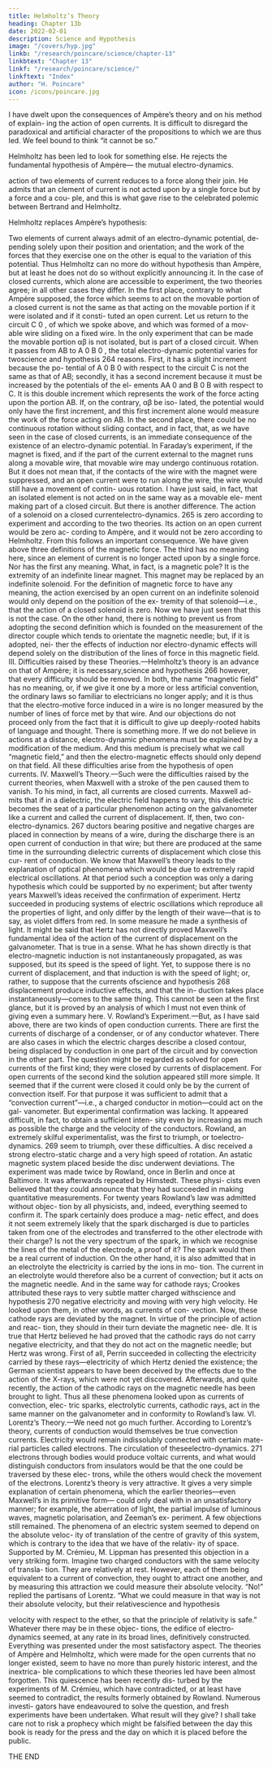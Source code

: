 ```yaml
---
title: Helmholtz’s Theory
heading: Chapter 13b
date: 2022-02-01
description: Science and Hypothesis
image: "/covers/hyp.jpg"
linkb: "/research/poincare/science/chapter-13"
linkbtext: "Chapter 13"
linkf: "/research/poincare/science/"
linkftext: "Index"
author: "H. Poincare"
icon: /icons/poincare.jpg
---
```



I have dwelt upon the consequences of Ampère’s theory and on his method of explain-
ing the action of open currents. It is difficult to disregard the paradoxical and artificial character of the propositions to which we are thus led. We feel bound to think “it
cannot be so.” 

Helmholtz has been led to look for something else. He rejects the fundamental hypothesis of Ampère— the mutual electro-dynamics.

action of two elements of current reduces to a force along
their join. He admits that an clement of current is not
acted upon by a single force but by a force and a cou-
ple, and this is what gave rise to the celebrated polemic
between Bertrand and Helmholtz. 

Helmholtz replaces Ampère’s hypothesis:

Two elements of current always admit of an electro-dynamic potential, de-
pending solely upon their position and orientation; and
the work of the forces that they exercise one on the other
is equal to the variation of this potential. Thus Helmholtz
can no more do without hypothesis than Ampère, but at
least he does not do so without explicitly announcing it.
In the case of closed currents, which alone are accessible
to experiment, the two theories agree; in all other cases
they differ. In the first place, contrary to what Ampère
supposed, the force which seems to act on the movable
portion of a closed current is not the same as that acting
on the movable portion if it were isolated and if it consti-
tuted an open current. Let us return to the circuit C 0 , of
which we spoke above, and which was formed of a mov-
able wire sliding on a fixed wire. In the only experiment
that can be made the movable portion αβ is not isolated,
but is part of a closed circuit. When it passes from AB
to A 0 B 0 , the total electro-dynamic potential varies for twoscience and hypothesis
264
reasons. First, it has a slight increment because the po-
tential of A 0 B 0 with respect to the circuit C is not the
same as that of AB; secondly, it has a second increment
because it must be increased by the potentials of the el-
ements AA 0 and B 0 B with respect to C. It is this double
increment which represents the work of the force acting
upon the portion AB. If, on the contrary, αβ be iso-
lated, the potential would only have the first increment,
and this first increment alone would measure the work
of the force acting on AB. In the second place, there
could be no continuous rotation without sliding contact,
and in fact, that, as we have seen in the case of closed
currents, is an immediate consequence of the existence of
an electro-dynamic potential. In Faraday’s experiment, if
the magnet is fixed, and if the part of the current external
to the magnet runs along a movable wire, that movable
wire may undergo continuous rotation. But it does not
mean that, if the contacts of the wire with the magnet
were suppressed, and an open current were to run along
the wire, the wire would still have a movement of contin-
uous rotation. I have just said, in fact, that an isolated
element is not acted on in the same way as a movable ele-
ment making part of a closed circuit. But there is another
difference. The action of a solenoid on a closed currentelectro-dynamics.
265
is zero according to experiment and according to the two
theories. Its action on an open current would be zero ac-
cording to Ampère, and it would not be zero according to
Helmholtz. From this follows an important consequence.
We have given above three definitions of the magnetic
force. The third has no meaning here, since an element
of current is no longer acted upon by a single force. Nor
has the first any meaning. What, in fact, is a magnetic
pole? It is the extremity of an indefinite linear magnet.
This magnet may be replaced by an indefinite solenoid.
For the definition of magnetic force to have any meaning,
the action exercised by an open current on an indefinite
solenoid would only depend on the position of the ex-
tremity of that solenoid—i.e., that the action of a closed
solenoid is zero. Now we have just seen that this is not
the case. On the other hand, there is nothing to prevent
us from adopting the second definition which is founded
on the measurement of the director couple which tends to
orientate the magnetic needle; but, if it is adopted, nei-
ther the effects of induction nor electro-dynamic effects
will depend solely on the distribution of the lines of force
in this magnetic field.
III. Difficulties raised by these Theories.—Helmholtz’s
theory is an advance on that of Ampère; it is necessary,science and hypothesis
266
however, that every difficulty should be removed. In
both, the name “magnetic field” has no meaning, or, if
we give it one by a more or less artificial convention, the
ordinary laws so familiar to electricians no longer apply;
and it is thus that the electro-motive force induced in
a wire is no longer measured by the number of lines
of force met by that wire. And our objections do not
proceed only from the fact that it is difficult to give up
deeply-rooted habits of language and thought. There is
something more. If we do not believe in actions at a
distance, electro-dynamic phenomena must be explained
by a modification of the medium. And this medium
is precisely what we call “magnetic field,” and then the
electro-magnetic effects should only depend on that field.
All these difficulties arise from the hypothesis of open
currents.
IV. Maxwell’s Theory.—Such were the difficulties
raised by the current theories, when Maxwell with a
stroke of the pen caused them to vanish. To his mind,
in fact, all currents are closed currents. Maxwell ad-
mits that if in a dielectric, the electric field happens
to vary, this dielectric becomes the seat of a particular
phenomenon acting on the galvanometer like a current
and called the current of displacement. If, then, two con-electro-dynamics.
267
ductors bearing positive and negative charges are placed
in connection by means of a wire, during the discharge
there is an open current of conduction in that wire; but
there are produced at the same time in the surrounding
dielectric currents of displacement which close this cur-
rent of conduction. We know that Maxwell’s theory leads
to the explanation of optical phenomena which would
be due to extremely rapid electrical oscillations. At that
period such a conception was only a daring hypothesis
which could be supported by no experiment; but after
twenty years Maxwell’s ideas received the confirmation
of experiment. Hertz succeeded in producing systems of
electric oscillations which reproduce all the properties of
light, and only differ by the length of their wave—that
is to say, as violet differs from red. In some measure
he made a synthesis of light. It might be said that
Hertz has not directly proved Maxwell’s fundamental
idea of the action of the current of displacement on the
galvanometer. That is true in a sense. What he has
shown directly is that electro-magnetic induction is not
instantaneously propagated, as was supposed, but its
speed is the speed of light. Yet, to suppose there is no
current of displacement, and that induction is with the
speed of light; or, rather, to suppose that the currents ofscience and hypothesis
268
displacement produce inductive effects, and that the in-
duction takes place instantaneously—comes to the same
thing. This cannot be seen at the first glance, but it is
proved by an analysis of which I must not even think of
giving even a summary here.
V. Rowland’s Experiment.—But, as I have said above,
there are two kinds of open conduction currents. There
are first the currents of discharge of a condenser, or of any
conductor whatever. There are also cases in which the
electric charges describe a closed contour, being displaced
by conduction in one part of the circuit and by convection
in the other part. The question might be regarded as
solved for open currents of the first kind; they were closed
by currents of displacement. For open currents of the
second kind the solution appeared still more simple.
It seemed that if the current were closed it could only
be by the current of convection itself. For that purpose it
was sufficient to admit that a “convection current”—i.e.,
a charged conductor in motion—could act on the gal-
vanometer. But experimental confirmation was lacking.
It appeared difficult, in fact, to obtain a sufficient inten-
sity even by increasing as much as possible the charge and
the velocity of the conductors. Rowland, an extremely
skilful experimentalist, was the first to triumph, or toelectro-dynamics.
269
seem to triumph, over these difficulties. A disc received
a strong electro-static charge and a very high speed of
rotation. An astatic magnetic system placed beside the
disc underwent deviations. The experiment was made
twice by Rowland, once in Berlin and once at Baltimore.
It was afterwards repeated by Himstedt. These physi-
cists even believed that they could announce that they
had succeeded in making quantitative measurements. For
twenty years Rowland’s law was admitted without objec-
tion by all physicists, and, indeed, everything seemed to
confirm it. The spark certainly does produce a mag-
netic effect, and does it not seem extremely likely that
the spark discharged is due to particles taken from one of
the electrodes and transferred to the other electrode with
their charge? Is not the very spectrum of the spark, in
which we recognise the lines of the metal of the electrode,
a proof of it? The spark would then be a real current of
induction.
On the other hand, it is also admitted that in an
electrolyte the electricity is carried by the ions in mo-
tion. The current in an electrolyte would therefore also
be a current of convection; but it acts on the magnetic
needle. And in the same way for cathode rays; Crookes
attributed these rays to very subtle matter charged withscience and hypothesis
270
negative electricity and moving with very high velocity.
He looked upon them, in other words, as currents of con-
vection. Now, these cathode rays are deviated by the
magnet. In virtue of the principle of action and reac-
tion, they should in their turn deviate the magnetic nee-
dle. It is true that Hertz believed he had proved that
the cathodic rays do not carry negative electricity, and
that they do not act on the magnetic needle; but Hertz
was wrong. First of all, Perrin succeeded in collecting
the electricity carried by these rays—electricity of which
Hertz denied the existence; the German scientist appears
to have been deceived by the effects due to the action of
the X-rays, which were not yet discovered. Afterwards,
and quite recently, the action of the cathodic rays on the
magnetic needle has been brought to light. Thus all these
phenomena looked upon as currents of convection, elec-
tric sparks, electrolytic currents, cathodic rays, act in the
same manner on the galvanometer and in conformity to
Rowland’s law.
VI. Lorentz’s Theory.—We need not go much further.
According to Lorentz’s theory, currents of conduction
would themselves be true convection currents. Electricity
would remain indissolubly connected with certain mate-
rial particles called electrons. The circulation of theseelectro-dynamics.
271
electrons through bodies would produce voltaic currents,
and what would distinguish conductors from insulators
would be that the one could be traversed by these elec-
trons, while the others would check the movement of the
electrons. Lorentz’s theory is very attractive. It gives a
very simple explanation of certain phenomena, which the
earlier theories—even Maxwell’s in its primitive form—
could only deal with in an unsatisfactory manner; for
example, the aberration of light, the partial impulse of
luminous waves, magnetic polarisation, and Zeeman’s ex-
periment.
A few objections still remained. The phenomena of an
electric system seemed to depend on the absolute veloc-
ity of translation of the centre of gravity of this system,
which is contrary to the idea that we have of the relativ-
ity of space. Supported by M. Crémieu, M. Lippman has
presented this objection in a very striking form. Imagine
two charged conductors with the same velocity of transla-
tion. They are relatively at rest. However, each of them
being equivalent to a current of convection, they ought
to attract one another, and by measuring this attraction
we could measure their absolute velocity. “No!” replied
the partisans of Lorentz. “What we could measure in
that way is not their absolute velocity, but their relativescience and hypothesis

velocity with respect to the ether, so that the principle of
relativity is safe.” Whatever there may be in these objec-
tions, the edifice of electro-dynamics seemed, at any rate
in its broad lines, definitively constructed. Everything
was presented under the most satisfactory aspect. The
theories of Ampère and Helmholtz, which were made for
the open currents that no longer existed, seem to have
no more than purely historic interest, and the inextrica-
ble complications to which these theories led have been
almost forgotten. This quiescence has been recently dis-
turbed by the experiments of M. Crémieu, which have
contradicted, or at least have seemed to contradict, the
results formerly obtained by Rowland. Numerous investi-
gators have endeavoured to solve the question, and fresh
experiments have been undertaken. What result will they
give? I shall take care not to risk a prophecy which might
be falsified between the day this book is ready for the
press and the day on which it is placed before the public.

THE END
